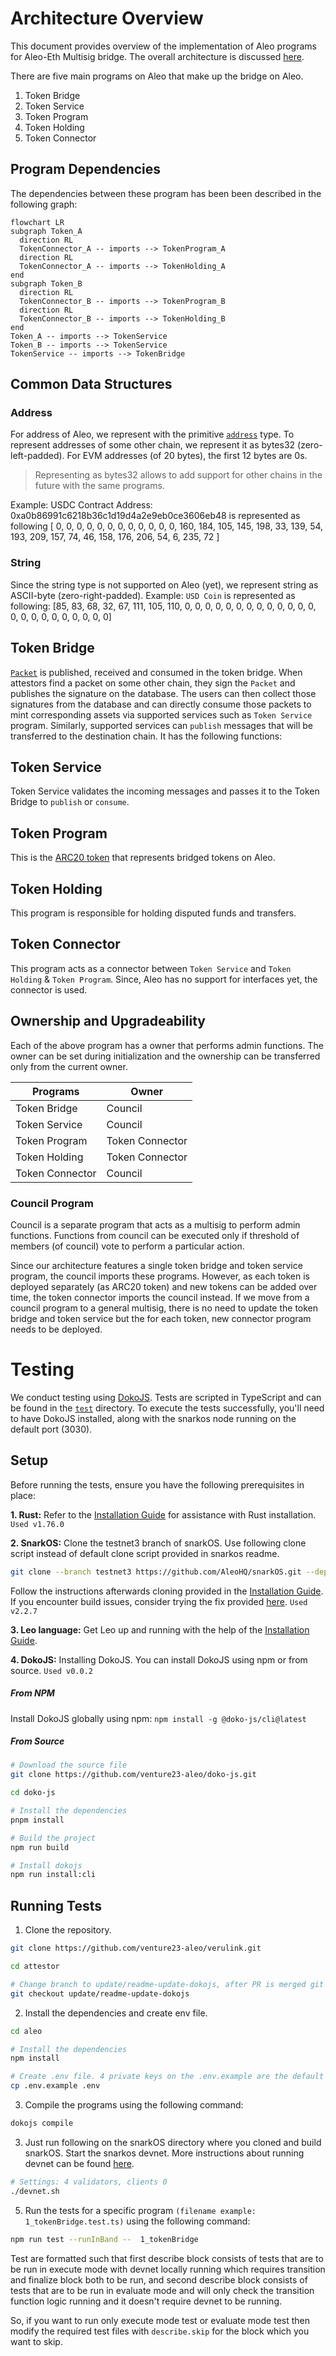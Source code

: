 # Architecture Overview

This document provides overview of the implementation of Aleo programs for Aleo-Eth Multisig bridge. The overall architecture is discussed [here](../docs/architecture_overview.md).

There are five main programs on Aleo that make up the bridge on Aleo.

1. Token Bridge
2. Token Service
3. Token Program
4. Token Holding
5. Token Connector

## Program Dependencies

The dependencies between these program has been been described in the following graph:

```mermaid
flowchart LR
subgraph Token_A
  direction RL
  TokenConnector_A -- imports --> TokenProgram_A
  direction RL
  TokenConnector_A -- imports --> TokenHolding_A
end
subgraph Token_B
  direction RL
  TokenConnector_B -- imports --> TokenProgram_B
  direction RL
  TokenConnector_B -- imports --> TokenHolding_B
end
Token_A -- imports --> TokenService
Token_B -- imports --> TokenService
TokenService -- imports --> TokenBridge

```

## Common Data Structures

### Address

For address of Aleo, we represent with the primitive [`address`](https://developer.aleo.org/leo/language#addresses) type.
To represent addresses of some other chain, we represent it as bytes32 (zero-left-padded).
For EVM addresses (of 20 bytes), the first 12 bytes are 0s.

> Representing as bytes32 allows to add support for other chains in the future with the same programs.

Example:
USDC Contract Address: 0xa0b86991c6218b36c1d19d4a2e9eb0ce3606eb48 is represented as following
[ 0, 0, 0, 0, 0, 0, 0, 0, 0, 0, 0, 0, 160, 184, 105, 145, 198, 33, 139, 54, 193, 209, 157, 74, 46, 158, 176, 206, 54, 6, 235, 72 ]

### String

Since the string type is not supported on Aleo (yet), we represent string as ASCII-byte (zero-right-padded).
Example: `USD Coin` is represented as following:
[85, 83, 68, 32, 67, 111, 105, 110, 0, 0, 0, 0, 0, 0, 0, 0, 0, 0, 0, 0, 0, 0, 0, 0, 0, 0, 0, 0, 0, 0, 0]

## Token Bridge

[`Packet`](../docs/architecture_overview.md#packet) is published, received and consumed in the token bridge. When attestors find a packet on some other chain, they sign the `Packet` and publishes the signature on the database. The users can then collect those signatures from the database and can directly consume those packets to mint corresponding assets via supported services such as `Token Service` program.
Similarly, supported services can `publish` messages that will be transferred to the destination chain. It has the following functions:

## Token Service

Token Service validates the incoming messages and passes it to the Token Bridge to `publish` or `consume`.

## Token Program

This is the [ARC20 token](https://github.com/AleoHQ/ARCs/discussions/42) that represents bridged tokens on Aleo.

## Token Holding

This program is responsible for holding disputed funds and transfers.

## Token Connector

This program acts as a connector between `Token Service` and `Token Holding` & `Token Program`. Since, Aleo has no support for interfaces yet, the connector is used.

## Ownership and Upgradeability

Each of the above program has a owner that performs admin functions. The owner can be set during initialization and the ownership can be transferred only from the current owner.

| Programs        | Owner           |
| --------------- | --------------- |
| Token Bridge    | Council         |
| Token Service   | Council         |
| Token Program   | Token Connector |
| Token Holding   | Token Connector |
| Token Connector | Council         |

### Council Program

Council is a separate program that acts as a multisig to perform admin functions. Functions from council can be executed only if threshold of members (of council) vote to perform a particular action.

Since our architecture features a single token bridge and token service program, the council imports these programs. However, as each token is deployed separately (as ARC20 token) and new tokens can be added over time, the token connector imports the council instead. If we move from a council program to a general multisig, there is no need to update the token bridge and token service but the for each token, new connector program needs to be deployed.

# Testing

We conduct testing using [DokoJS](<](https://github.com/venture23-aleo/doko-js/)>). Tests are scripted in TypeScript and can be found in the [`test`](./test) directory. To execute the tests successfully, you'll need to have DokoJS installed, along with the snarkos node running on the default port (3030).

## Setup

Before running the tests, ensure you have the following prerequisites in place:

**1. Rust:** Refer to the [Installation Guide](https://www.rust-lang.org/tools/install) for assistance with Rust installation. `Used v1.76.0`

**2. SnarkOS:** Clone the testnet3 branch of snarkOS. Use following clone script instead of default clone script provided in snarkos readme.

```bash
git clone --branch testnet3 https://github.com/AleoHQ/snarkOS.git --depth 1
```

Follow the instructions afterwards cloning provided in the [Installation Guide](https://github.com/AleoHQ/snarkos?tab=readme-ov-file#22-installation). If you encounter build issues, consider trying the fix provided [here](https://github.com/eqlabs/snarkOS/tree/fix/compile). `Used v2.2.7`

**3. Leo language:** Get Leo up and running with the help of the [Installation Guide](https://github.com/aleoHQ/leo).

**4. DokoJS:** Installing DokoJS. You can install DokoJS using npm or from source. `Used v0.0.2`

##### From NPM

Install DokoJS globally using npm:
`npm install -g @doko-js/cli@latest`

##### From Source

```bash
# Download the source file
git clone https://github.com/venture23-aleo/doko-js.git

cd doko-js

# Install the dependencies
pnpm install

# Build the project
npm run build

# Install dokojs
npm run install:cli
```

## Running Tests

1. Clone the repository.

```bash
git clone https://github.com/venture23-aleo/verulink.git

cd attestor

# Change branch to update/readme-update-dokojs, after PR is merged git checkout develop
git checkout update/readme-update-dokojs
```

2. Install the dependencies and create env file.

```bash
cd aleo

# Install the dependencies
npm install

# Create .env file. 4 private keys on the .env.example are the default private keys on the local devnet with aleo credits.
cp .env.example .env
```

3. Compile the programs using the following command:

```bash
dokojs compile
```

3. Just run following on the snarkOS directory where you cloned and build snarkOS. Start the snarkos devnet. More instructions about running devnet can be found [here](https://github.com/aleoHQ/snarkos?tab=readme-ov-file#63-local-devnet).

```bash
# Settings: 4 validators, clients 0
./devnet.sh
```

5. Run the tests for a specific program `(filename example: 1_tokenBridge.test.ts)` using the following command:

```bash
npm run test --runInBand --  1_tokenBridge
```

Test are formatted such that first describe block consists of tests that are to be run in execute mode with devnet locally running which requires transition and finalize block both to be run, and second describe block consists of tests that are to be run in evaluate mode and will only check the transition function logic running and it doesn't require devnet to be running.

So, if you want to run only execute mode test or evaluate mode test then modify the required test files with `describe.skip` for the block which you want to skip.
